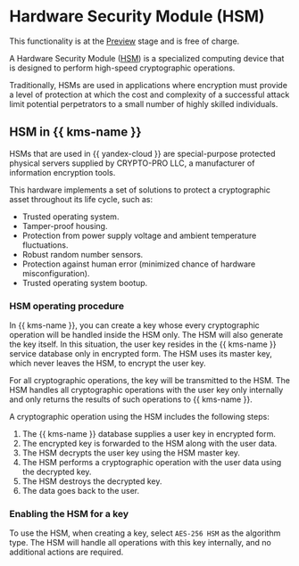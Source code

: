 # Hardware Security Module (HSM)

This functionality is at the [Preview](../../overview/concepts/launch-stages.md) stage and is free of charge.

A Hardware Security Module ([HSM](https://en.wikipedia.org/wiki/Hardware_security_module)) is a specialized computing device that is designed to perform high-speed cryptographic operations.

Traditionally, HSMs are used in applications where encryption must provide a level of protection at which the cost and complexity of a successful attack limit potential perpetrators to a small number of highly skilled individuals.

## HSM in {{ kms-name }}

HSMs that are used in {{ yandex-cloud }} are special-purpose protected physical servers supplied by CRYPTO-PRO LLC, a manufacturer of information encryption tools.

This hardware implements a set of solutions to protect a cryptographic asset throughout its life cycle, such as:

* Trusted operating system.
* Tamper-proof housing.
* Protection from power supply voltage and ambient temperature fluctuations.
* Robust random number sensors.
* Protection against human error (minimized chance of hardware misconfiguration).
* Trusted operating system bootup.

### HSM operating procedure

In {{ kms-name }}, you can create a key whose every cryptographic operation will be handled inside the HSM only. The HSM will also generate the key itself. In this situation, the user key resides in the {{ kms-name }} service database only in encrypted form. The HSM uses its master key, which never leaves the HSM, to encrypt the user key.

For all cryptographic operations, the key will be transmitted to the HSM. The HSM handles all cryptographic operations with the user key only internally and only returns the results of such operations to {{ kms-name }}.

A cryptographic operation using the HSM includes the following steps:

1. The {{ kms-name }} database supplies a user key in encrypted form.
1. The encrypted key is forwarded to the HSM along with the user data.
1. The HSM decrypts the user key using the HSM master key.
1. The HSM performs a cryptographic operation with the user data using the decrypted key.
1. The HSM destroys the decrypted key.
1. The data goes back to the user.

### Enabling the HSM for a key

To use the HSM, when creating a key, select `AES-256 HSM` as the algorithm type. The HSM will handle all operations with this key internally, and no additional actions are required.

